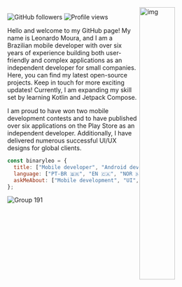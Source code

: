 
<img align="right" alt="img" src="https://user-images.githubusercontent.com/72607039/169917184-a7ca071a-46f8-417d-8037-d73beae94358.png" width="40%" height="auto" />
 

![GitHub followers](https://img.shields.io/github/followers/binaryleo?label=Follow&style=social)
<img src="https://komarev.com/ghpvc/?username=binaryleo&color=008080" alt="Profile views " />


Hello and welcome to my GitHub page! My name is Leonardo Moura, and I am a Brazilian mobile developer with over six years of experience building both user-friendly and complex applications as an independent developer for small companies. Here, you can find my latest open-source projects. Keep in touch for more exciting updates! Currently, I am expanding my skill set by learning Kotlin and Jetpack Compose.

I am proud to have won two mobile development contests and to have published over six applications on the Play Store as an independent developer. Additionally, I have delivered numerous successful UI/UX designs for global clients.
<div>

```javascript
const binaryleo = {
  title: ["Mobile developer", "Android developer"],
  language: ["PT-BR 🇧🇷", "EN 🇨🇦", "NOR 🇳🇴", "FR 🇫🇷"],
  askMeAbout: ["Mobile development", "UI","Figma"],
};


```


![Group 191](https://user-images.githubusercontent.com/72607039/225485696-f5e81e5d-c542-4d83-bbad-eeae7ca43997.png)





</div>
